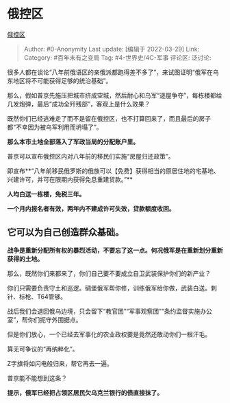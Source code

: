 # 俄控区
[俄控区](https://zhuanlan.zhihu.com/p/489524293)

> Author: #0-Anonymity
> Last update: [编辑于 2022-03-29]
> Link:
> Category: #百年未有之变局
> Tag: #4-世界史/4C-军事
> 评论区:
> 泛讨论:

很多人都在谈论“八年前俄语区的亲俄派都跑得差不多了”，来试图证明“俄军在乌东地区将不可能获得足够的统治基础”。

那么，假如普京先施压把城市挤成空城，然后耐心和乌军“逐屋争夺”，每栋楼都给几发炮弹，最后“成功全歼残部”，客观上是什么效果？

既然你们已经逃难走了而不是留在俄控区，也不打算回来了，而且最后的房子都“不幸因为被乌军利用而坍塌了”。

**那么本市土地全部落入了军政当局的分配账户里。**

普京可以宣布俄控区内对八年前的移民们实施“房屋归还政策”。

即宣布**“八年前移民俄罗斯的俄族可以【免费】获得相当的原居住地的宅基地、兴建许可，并可在限期内获得免息重建贷款。”**

**人均白送一栋楼，免税三年。**

**一个月内报名者有效，两年内不建成许可失效，贷款额度收回。**

## 它可以为自己创造群众基础。

**战争是重新分配所有权的暴烈活动，不要忘了这一点。何况俄军是在重新划分重新获得的土地。**

那么，既然你们来都来了，你们自己要不要成立自卫武装保护你们的新产业？

你们只需要负责守土和巡逻。碉堡俄军帮你修，训练俄军给你做，武装白送。刺针、标枪、T64管够。

战后我们会退回俄乌边境，只会留下“教官团”“军事观察团”“条约监督实施办公室”，帮你们扼守外围据点。

但是你们放心，一个已经去军事化的农业政权要是竟然还敢动你们一根汗毛。

算无可争议的“再纳粹化”。

Z字旗将如闪电般归来，帮它再去一遍。

普京能不能想到这条？

**提示，俄军已经把占领区居民欠乌克兰银行的债直接抹了。**
